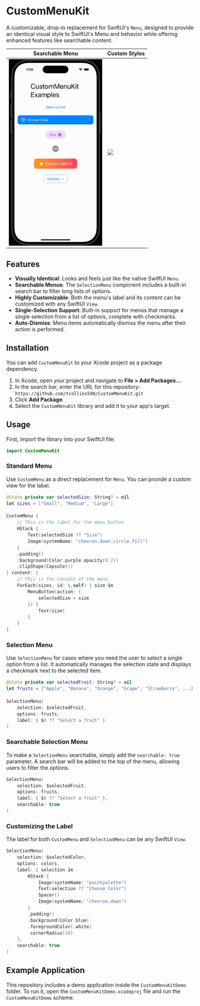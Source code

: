 # CustomMenuKit

A customizable, drop-in replacement for SwiftUI's `Menu`, designed to provide an identical visual style to SwiftUI's Menu and behavior while offering enhanced features like searchable content.

| Searchable Menu | Custom Styles |
| --- | --- |
| <img src="Media/searchable-menu-demo.gif" width="250"/> | <img src="Media/custom-menu-demo.gif" width="250"/> |

## Features

- **Visually Identical**: Looks and feels just like the native SwiftUI `Menu`.
- **Searchable Menus**: The `SelectionMenu` component includes a built-in search bar to filter long lists of options.
- **Highly Customizable**: Both the menu's label and its content can be customized with any SwiftUI `View`.
- **Single-Selection Support**: Built-in support for menus that manage a single selection from a list of options, complete with checkmarks.
- **Auto-Dismiss**: Menu items automatically dismiss the menu after their action is performed.

## Installation

You can add `CustomMenuKit` to your Xcode project as a package dependency.

1. In Xcode, open your project and navigate to **File > Add Packages...**
2. In the search bar, enter the URL for this repository: `https://github.com/tcollins590/CustomMenuKit.git`
3. Click **Add Package**.
4. Select the `CustomMenuKit` library and add it to your app's target.

## Usage

First, import the library into your SwiftUI file:

```swift
import CustomMenuKit
```

### Standard Menu

Use `CustomMenu` as a direct replacement for `Menu`. You can provide a custom view for the label.

```swift
@State private var selectedSize: String? = nil
let sizes = ["Small", "Medium", "Large"]

CustomMenu {
    // This is the label for the menu button
    HStack {
        Text(selectedSize ?? "Size")
        Image(systemName: "chevron.down.circle.fill")
    }
    .padding()
    .background(Color.purple.opacity(0.2))
    .clipShape(Capsule())
} content: {
    // This is the content of the menu
    ForEach(sizes, id: \.self) { size in
        MenuButton(action: {
            selectedSize = size
        }) {
            Text(size)
        }
    }
}
```

### Selection Menu

Use `SelectionMenu` for cases where you need the user to select a single option from a list. It automatically manages the selection state and displays a checkmark next to the selected item.

```swift
@State private var selectedFruit: String? = nil
let fruits = ["Apple", "Banana", "Orange", "Grape", "Strawberry", ...]

SelectionMenu(
    selection: $selectedFruit,
    options: fruits,
    label: { $0 ?? "Select a fruit" }
)
```

### Searchable Selection Menu

To make a `SelectionMenu` searchable, simply add the `searchable: true` parameter. A search bar will be added to the top of the menu, allowing users to filter the options.

```swift
SelectionMenu(
    selection: $selectedFruit,
    options: fruits,
    label: { $0 ?? "Select a fruit" },
    searchable: true
)
```

### Customizing the Label

The label for both `CustomMenu` and `SelectionMenu` can be any SwiftUI `View`.

```swift
SelectionMenu(
    selection: $selectedColor,
    options: colors,
    label: { selection in
        HStack {
            Image(systemName: "paintpalette")
            Text(selection ?? "Choose Color")
            Spacer()
            Image(systemName: "chevron.down")
        }
        .padding()
        .background(Color.blue)
        .foregroundColor(.white)
        .cornerRadius(10)
    },
    searchable: true
)
```

## Example Application

This repository includes a demo application inside the `CustomMenuKitDemo` folder. To run it, open the `CustomMenuKitDemo.xcodeproj` file and run the `CustomMenuKitDemo` scheme. 